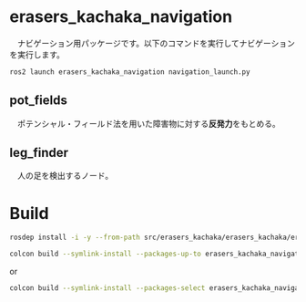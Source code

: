 # erasers_kachaka_navigation
　ナビゲーション用パッケージです。以下のコマンドを実行してナビゲーションを実行します。
```bash
ros2 launch erasers_kachaka_navigation navigation_launch.py
```

## pot_fields
　ポテンシャル・フィールド法を用いた障害物に対する**反発力**をもとめる。

## leg_finder
　人の足を検出するノード。

# Build
```bash
rosdep install -i -y --from-path src/erasers_kachaka/erasers_kachaka/erasers_kachaka_navigation
```
```bash
colcon build --symlink-install --packages-up-to erasers_kachaka_navigation
```
or
```bash
colcon build --symlink-install --packages-select erasers_kachaka_navigation
```

